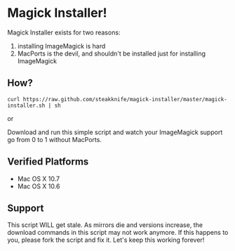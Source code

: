 # Magick Installer!

Magick Installer exists for two reasons:

1. installing ImageMagick is hard
2. MacPorts is the devil, and shouldn't be installed just for installing ImageMagick

## How?

    curl https://raw.github.com/steakknife/magick-installer/master/magick-installer.sh | sh

or

Download and run this simple script and watch your ImageMagick support go from 0 to 1 without MacPorts.

## Verified Platforms

* Mac OS X 10.7
* Mac OS X 10.6

## Support

This script WILL get stale. As mirrors die and versions increase, the download commands in this script may not work anymore. If this happens to you, please fork the script and fix it. Let's keep this working forever!

